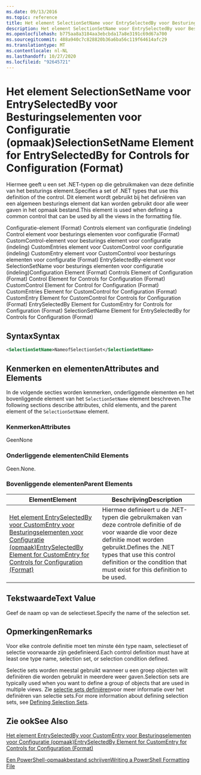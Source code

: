 ```yaml
---
ms.date: 09/13/2016
ms.topic: reference
title: Het element SelectionSetName voor EntrySelectedBy voor Besturingselementen voor Configuratie (opmaak)
description: Het element SelectionSetName voor EntrySelectedBy voor Besturingselementen voor Configuratie (opmaak)
ms.openlocfilehash: b775aa8a3184aa3ebcbda17a8e3191c69d67a700
ms.sourcegitcommit: 488a940c7c828820b36a6ba56c119f64614afc29
ms.translationtype: MT
ms.contentlocale: nl-NL
ms.lasthandoff: 10/27/2020
ms.locfileid: "92645721"
---
```

# <a name="selectionsetname-element-for-entryselectedby-for-controls-for-configuration-format"></a><span data-ttu-id="7b6df-103">Het element SelectionSetName voor EntrySelectedBy voor Besturingselementen voor Configuratie (opmaak)</span><span class="sxs-lookup"><span data-stu-id="7b6df-103">SelectionSetName Element for EntrySelectedBy for Controls for Configuration (Format)</span></span>

<span data-ttu-id="7b6df-104">Hiermee geeft u een set .NET-typen op die gebruikmaken van deze definitie van het besturings element.</span><span class="sxs-lookup"><span data-stu-id="7b6df-104">Specifies a set of .NET types that use this definition of the control.</span></span> <span data-ttu-id="7b6df-105">Dit element wordt gebruikt bij het definiëren van een algemeen besturings element dat kan worden gebruikt door alle weer gaven in het opmaak bestand.</span><span class="sxs-lookup"><span data-stu-id="7b6df-105">This element is used when defining a common control that can be used by all the views in the formatting file.</span></span>

<span data-ttu-id="7b6df-106">Configuratie-element (Format) Controls element van configuratie (indeling) Control element voor besturings elementen voor configuratie (Format) CustomControl-element voor besturings element voor configuratie (indeling) CustomEntries element voor CustomControl voor configuratie (indeling) CustomEntry element voor CustomControl voor besturings elementen voor configuratie (Format) EntrySelectedBy-element voor SelectionSetName voor besturings elementen voor configuratie (indeling)</span><span class="sxs-lookup"><span data-stu-id="7b6df-106">Configuration Element (Format) Controls Element of Configuration (Format) Control Element for Controls for Configuration (Format) CustomControl Element for Control for Configuration (Format) CustomEntries Element for CustomControl for Configuration (Format) CustomEntry Element for CustomControl for Controls for Configuration (Format) EntrySelectedBy Element for CustomEntry for Controls for Configuration (Format) SelectionSetName Element for EntrySelectedBy for Controls for Configuration (Format)</span></span>

## <a name="syntax"></a><span data-ttu-id="7b6df-107">Syntax</span><span class="sxs-lookup"><span data-stu-id="7b6df-107">Syntax</span></span>

```xml
<SelectionSetName>NameofSelectionSet</SelectionSetName>

```

## <a name="attributes-and-elements"></a><span data-ttu-id="7b6df-108">Kenmerken en elementen</span><span class="sxs-lookup"><span data-stu-id="7b6df-108">Attributes and Elements</span></span>

<span data-ttu-id="7b6df-109">In de volgende secties worden kenmerken, onderliggende elementen en het bovenliggende element van het `SelectionSetName` element beschreven.</span><span class="sxs-lookup"><span data-stu-id="7b6df-109">The following sections describe attributes, child elements, and the parent element of the `SelectionSetName` element.</span></span>

### <a name="attributes"></a><span data-ttu-id="7b6df-110">Kenmerken</span><span class="sxs-lookup"><span data-stu-id="7b6df-110">Attributes</span></span>

<span data-ttu-id="7b6df-111">Geen</span><span class="sxs-lookup"><span data-stu-id="7b6df-111">None</span></span>

### <a name="child-elements"></a><span data-ttu-id="7b6df-112">Onderliggende elementen</span><span class="sxs-lookup"><span data-stu-id="7b6df-112">Child Elements</span></span>

<span data-ttu-id="7b6df-113">Geen.</span><span class="sxs-lookup"><span data-stu-id="7b6df-113">None.</span></span>

### <a name="parent-elements"></a><span data-ttu-id="7b6df-114">Bovenliggende elementen</span><span class="sxs-lookup"><span data-stu-id="7b6df-114">Parent Elements</span></span>

|<span data-ttu-id="7b6df-115">Element</span><span class="sxs-lookup"><span data-stu-id="7b6df-115">Element</span></span>|<span data-ttu-id="7b6df-116">Beschrijving</span><span class="sxs-lookup"><span data-stu-id="7b6df-116">Description</span></span>|
|-------------|-----------------|
|[<span data-ttu-id="7b6df-117">Het element EntrySelectedBy voor CustomEntry voor Besturingselementen voor Configuratie (opmaak)</span><span class="sxs-lookup"><span data-stu-id="7b6df-117">EntrySelectedBy Element for CustomEntry for Controls for Configuration (Format)</span></span>](./entryselectedby-element-for-customentry-for-controls-for-configuration-format.md)|<span data-ttu-id="7b6df-118">Hiermee definieert u de .NET-typen die gebruikmaken van deze controle definitie of de voor waarde die voor deze definitie moet worden gebruikt.</span><span class="sxs-lookup"><span data-stu-id="7b6df-118">Defines the .NET types that use this control definition or the condition that must exist for this definition to be used.</span></span>|

## <a name="text-value"></a><span data-ttu-id="7b6df-119">Tekstwaarde</span><span class="sxs-lookup"><span data-stu-id="7b6df-119">Text Value</span></span>

<span data-ttu-id="7b6df-120">Geef de naam op van de selectieset.</span><span class="sxs-lookup"><span data-stu-id="7b6df-120">Specify the name of the selection set.</span></span>

## <a name="remarks"></a><span data-ttu-id="7b6df-121">Opmerkingen</span><span class="sxs-lookup"><span data-stu-id="7b6df-121">Remarks</span></span>

<span data-ttu-id="7b6df-122">Voor elke controle definitie moet ten minste één type naam, selectieset of selectie voorwaarde zijn gedefinieerd.</span><span class="sxs-lookup"><span data-stu-id="7b6df-122">Each control definition must have at least one type name, selection set, or selection condition defined.</span></span>

<span data-ttu-id="7b6df-123">Selectie sets worden meestal gebruikt wanneer u een groep objecten wilt definiëren die worden gebruikt in meerdere weer gaven.</span><span class="sxs-lookup"><span data-stu-id="7b6df-123">Selection sets are typically used when you want to define a group of objects that are used in multiple views.</span></span> <span data-ttu-id="7b6df-124">Zie [selectie sets definiëren](./defining-selection-sets.md)voor meer informatie over het definiëren van selectie sets.</span><span class="sxs-lookup"><span data-stu-id="7b6df-124">For more information about defining selection sets, see [Defining Selection Sets](./defining-selection-sets.md).</span></span>

## <a name="see-also"></a><span data-ttu-id="7b6df-125">Zie ook</span><span class="sxs-lookup"><span data-stu-id="7b6df-125">See Also</span></span>

[<span data-ttu-id="7b6df-126">Het element EntrySelectedBy voor CustomEntry voor Besturingselementen voor Configuratie (opmaak)</span><span class="sxs-lookup"><span data-stu-id="7b6df-126">EntrySelectedBy Element for CustomEntry for Controls for Configuration (Format)</span></span>](./entryselectedby-element-for-customentry-for-controls-for-configuration-format.md)

[<span data-ttu-id="7b6df-127">Een PowerShell-opmaakbestand schrijven</span><span class="sxs-lookup"><span data-stu-id="7b6df-127">Writing a PowerShell Formatting File</span></span>](./writing-a-powershell-formatting-file.md)
